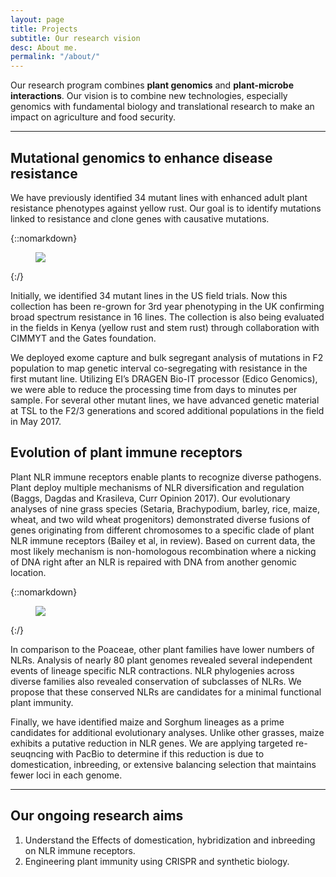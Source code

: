 ```yaml
---
layout: page
title: Projects
subtitle: Our research vision
desc: About me.
permalink: "/about/"
---
```

<div class="pretty-links">

<div class="lead lead-about">

Our research program combines **plant genomics** and **plant-microbe interactions**. Our vision is to combine new technologies, especially genomics with fundamental biology and translational research to make an impact on agriculture and food security.

</div>

---

## **Mutational genomics to enhance disease resistance**

We have previously identified 34 mutant lines with enhanced adult plant resistance phenotypes against yellow rust. Our goal is to identify mutations linked to resistance and clone genes with causative mutations.

{::nomarkdown} <figure class="site-profile"> <img src="{{ site.baseurl }}/assets/img/profile.png"> </figure> {:/}

Initially, we identified 34 mutant lines in the US field trials. Now this collection has been re-grown for 3rd year phenotyping in the UK confirming broad spectrum resistance in 16 lines. The collection is also being evaluated in the fields in Kenya (yellow rust and stem rust) through collaboration with CIMMYT and the Gates foundation.

We deployed exome capture and bulk segregant analysis of mutations in F2 population to map genetic interval co-segregating with resistance in the first mutant line. Utilizing EI’s DRAGEN Bio-IT processor (Edico Genomics), we were able to reduce the processing time from days to minutes per sample. For several other mutant lines, we have advanced genetic material at TSL to the F2/3 generations and scored additional populations in the field in May 2017.

## **Evolution of plant immune receptors**

Plant NLR immune receptors enable plants to recognize diverse pathogens. Plant deploy multiple mechanisms of NLR diversification and regulation (Baggs, Dagdas and Krasileva, Curr Opinion 2017). Our evolutionary analyses of nine grass species (Setaria, Brachypodium, barley, rice, maize, wheat, and two wild wheat progenitors) demonstrated diverse fusions of genes originating from different chromosomes to a specific clade of plant NLR immune receptors (Bailey et al, in review). Based on current data, the most likely mechanism is non-homologous recombination where a nicking of DNA right after an NLR is repaired with DNA from another genomic location.

{::nomarkdown} <figure class="site-profile"> <img src="{{ site.baseurl }}/assets/img/profile.png"> </figure> {:/}

In comparison to the Poaceae, other plant families have lower numbers of NLRs. Analysis of nearly 80 plant genomes revealed several independent events of lineage specific NLR contractions. NLR phylogenies across diverse families also revealed conservation of subclasses of NLRs. We propose that these conserved NLRs are candidates for a minimal functional plant immunity.

Finally, we have identified maize and Sorghum lineages as a prime candidates for additional evolutionary analyses. Unlike other grasses, maize exhibits a putative reduction in NLR genes. We are applying targeted re-seuqncing with PacBio to determine if this reduction is due to domestication, inbreeding, or extensive balancing selection that maintains fewer loci in each genome.

---

## Our ongoing research aims

1. Understand the Effects of domestication, hybridization and inbreeding on NLR immune receptors.
2. Engineering plant immunity using CRISPR and synthetic biology.

</div>